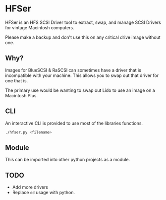 # HFSer

HFSer is an HFS SCSI Driver tool to extract, swap, and manage SCSI Drivers for vintage Macintosh computers.

Please make a backup and don't use this on any critical drive image without one.

## Why?

Images for BlueSCSI & RaSCSI can sometimes have a driver that is incompatible with your machine. This allows you to swap out that driver for one that is. 

The primary use would be wanting to swap out Lido to use an image on a Macintosh Plus.

## CLI

An interactive CLI is provided to use most of the libraries functions.

```bash
./hfser.py <filename>
```

## Module

This can be imported into other python projects as a module.

## TODO

* Add more drivers
* Replace `dd` usage with python.
